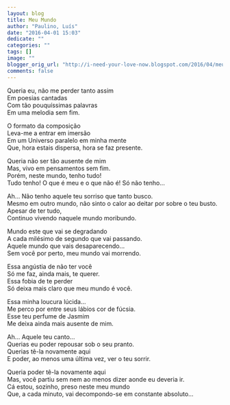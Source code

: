 ```yaml
---
layout: blog
title: Meu Mundo
author: "Paulino, Luís"
date: "2016-04-01 15:03"
dedicate: ""
categories: ""
tags: []
image: ""
blogger_orig_url: "http://i-need-your-love-now.blogspot.com/2016/04/meu-mundo.html"
comments: false
---
```


Queria eu, não me perder tanto assim\
Em poesias cantadas\
Com tão pouquíssimas palavras\
Em uma melodia sem fim.

O formato da composição\
Leva-me a entrar em imersão\
Em um Universo paralelo em minha mente\
Que, hora estais dispersa, hora se faz presente.

Queria não ser tão ausente de mim\
Mas, vivo em pensamentos sem fim.\
Porém, neste mundo, tenho tudo!\
Tudo tenho! O que é meu e o que não é! Só não tenho...

Ah... Não tenho aquele teu sorriso que tanto busco.\
Mesmo em outro mundo, não sinto o calor ao deitar por sobre o teu busto.\
Apesar de ter tudo,\
Continuo vivendo naquele mundo moribundo.

Mundo este que vai se degradando\
A cada milésimo de segundo que vai passando.\
Aquele mundo que vais desaparecendo...\
Sem você por perto, meu mundo vai morrendo.

Essa angústia de não ter você\
Só me faz, ainda mais, te querer.\
Essa fobia de te perder\
Só deixa mais claro que meu mundo é você.

Essa minha loucura lúcida...\
Me perco por entre seus lábios cor de fúcsia.\
Esse teu perfume de Jasmim\
Me deixa ainda mais ausente de mim.

Ah... Aquele teu canto...\
Querias eu poder repousar sob o seu pranto.\
Querias tê-la novamente aqui\
E poder, ao menos uma última vez, ver o teu sorrir.

Queria poder tê-la novamente aqui\
Mas, você partiu sem nem ao menos dizer aonde eu deveria ir.\
Cá estou, sozinho, preso neste meu mundo\
Que, a cada minuto, vai decompondo-se em constante absoluto...
